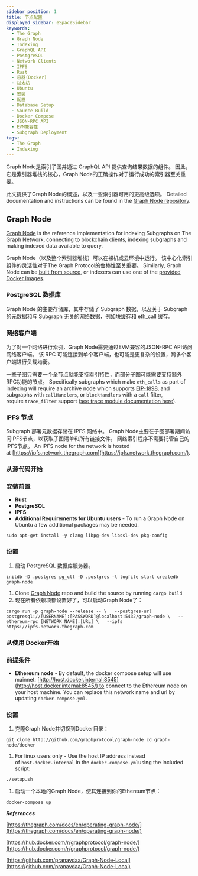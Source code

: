 ```yaml
---
sidebar_position: 1
title: 节点配置
displayed_sidebar: eSpaceSidebar
keywords:
  - The Graph
  - Graph Node
  - Indexing
  - GraphQL API
  - PostgreSQL
  - Network Clients
  - IPFS
  - Rust
  - 容器(Docker)
  - 以太坊
  - Ubuntu
  - 安装
  - 配置
  - Database Setup
  - Source Build
  - Docker Compose
  - JSON-RPC API
  - EVM兼容性
  - Subgraph Deployment
tags:
  - The Graph
  - Indexing
---
```


Graph Node是索引子图并通过 GraphQL API 提供查询结果数据的组件。 因此，它是索引器堆栈的核心，Graph Node的正确操作对于运行成功的索引器至关重要。

此文提供了Graph Node的概述，以及一些索引器可用的更高级选项。 Detailed documentation and instructions can be found in the [Graph Node repository](https://github.com/graphprotocol/graph-node).

## Graph Node

[Graph Node](https://github.com/graphprotocol/graph-node) is the reference implementation for indexing Subgraphs on The Graph Network, connecting to blockchain clients, indexing subgraphs and making indexed data available to query.

Graph Node（以及整个索引器堆栈）可以在裸机或云环境中运行。 该中心化索引组件的灵活性对于The Graph Protocol的鲁棒性至关重要。 Similarly, Graph Node can be [built from source](https://github.com/graphprotocol/graph-node), or indexers can use one of the [provided Docker Images](https://hub.docker.com/r/graphprotocol/graph-node).

### PostgreSQL 数据库

Graph Node 的主要存储库，其中存储了 Subgraph 数据，以及关于 Subgraph 的元数据和与 Subgraph 无关的网络数据，例如块缓存和 eth_call 缓存。

### 网络客户端

为了对一个网络进行索引，Graph Node需要通过EVM兼容的JSON-RPC API访问网络客户端。 该 RPC 可能连接到单个客户端，也可能是更复杂的设置，跨多个客户端进行负载均衡。

一些子图只需要一个全节点就能支持索引特性，而部分子图可能需要支持额外RPC功能的节点。 Specifically subgraphs which make `eth_calls` as part of indexing will require an archive node which supports [EIP-1898](https://eips.ethereum.org/EIPS/eip-1898), and subgraphs with `callHandlers`, or `blockHandlers` with a `call` filter, require `trace_filter` support ([see trace module documentation here](https://openethereum.github.io/JSONRPC-trace-module)).

### IPFS 节点

Subgraph 部署元数据存储在 IPFS 网络中。 Graph Node主要在子图部署期间访问IPFS节点，以获取子图清单和所有链接文件。 网络索引程序不需要托管自己的IPFS节点。 An IPFS node for the network is hosted at [https://ipfs.network.thegraph.com](https://ipfs.network.thegraph.com/).

### 从源代码开始

### 安装前置

- **Rust**
- **PostgreSQL**
- **IPFS**
- **Additional Requirements for Ubuntu users** - To run a Graph Node on Ubuntu a few additional packages may be needed.

`sudo apt-get install -y clang libpg-dev libssl-dev pkg-config`

### 设置

1. 启动 PostgreSQL 数据库服务器。

`initdb -D .postgres
pg_ctl -D .postgres -l logfile start
createdb graph-node`

1. Clone [Graph Node](https://github.com/graphprotocol/graph-node) repo and build the source by running `cargo build`
2. 现在所有依赖项都设置好了，可以启动Graph Node了：

`cargo run -p graph-node --release -- \   --postgres-url postgresql://[USERNAME]:[PASSWORD]@localhost:5432/graph-node \   --ethereum-rpc [NETWORK_NAME]:[URL] \   --ipfs https://ipfs.network.thegraph.com`

### 从使用 Docker开始

### 前提条件

- **Ethereum node** - By default, the docker compose setup will use mainnet: [http://host.docker.internal:8545](http://host.docker.internal:8545/) to connect to the Ethereum node on your host machine. You can replace this network name and url by updating `docker-compose.yml`.

### 设置

1. 克隆Graph Node并切换到Docker目录：

`git clone http://github.com/graphprotocol/graph-node
cd graph-node/docker`

1. For linux users only - Use the host IP address instead of `host.docker.internal` in the `docker-compose.yml`using the included script:

`./setup.sh`

1. 启动一个本地的Graph Node，使其连接到你的Ethereum节点：

`docker-compose up`

_**References**_

[https://thegraph.com/docs/en/operating-graph-node/](https://thegraph.com/docs/en/operating-graph-node/)

[https://hub.docker.com/r/graphprotocol/graph-node/](https://hub.docker.com/r/graphprotocol/graph-node/)

[https://github.com/pranavdaa/Graph-Node-Local](https://github.com/pranavdaa/Graph-Node-Local)
